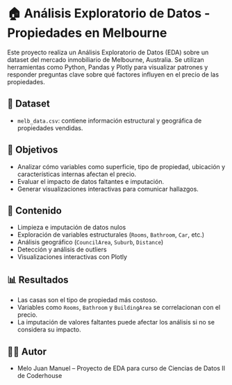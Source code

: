 # 🏠 Análisis Exploratorio de Datos - Propiedades en Melbourne

Este proyecto realiza un Análisis Exploratorio de Datos (EDA) sobre un dataset del mercado inmobiliario de Melbourne, Australia. Se utilizan herramientas como Python, Pandas y Plotly para visualizar patrones y responder preguntas clave sobre qué factores influyen en el precio de las propiedades.

## 📁 Dataset
- `melb_data.csv`: contiene información estructural y geográfica de propiedades vendidas.

## 🎯 Objetivos
- Analizar cómo variables como superficie, tipo de propiedad, ubicación y características internas afectan el precio.
- Evaluar el impacto de datos faltantes e imputación.
- Generar visualizaciones interactivas para comunicar hallazgos.

## 📌 Contenido
- Limpieza e imputación de datos nulos
- Exploración de variables estructurales (`Rooms`, `Bathroom`, `Car`, etc.)
- Análisis geográfico (`CouncilArea`, `Suburb`, `Distance`)
- Detección y análisis de outliers
- Visualizaciones interactivas con Plotly

## 📊 Resultados
- Las casas son el tipo de propiedad más costoso.
- Variables como `Rooms`, `Bathroom` y `BuildingArea` se correlacionan con el precio.
- La imputación de valores faltantes puede afectar los análisis si no se considera su impacto.

## 👨‍💻 Autor
- Melo Juan Manuel – Proyecto de EDA para curso de Ciencias de Datos II de Coderhouse
